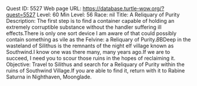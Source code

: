 Quest ID: 5527
Web page URL: https://database.turtle-wow.org/?quest=5527
Level: 60
Min Level: 56
Race: nil
Title: A Reliquary of Purity
Description: The first step is to find a container capable of holding an extremely corruptible substance without the handler suffering ill effects.There is only one sort device I am aware of that could possibly contain something as vile as the Felvine: a Reliquary of Purity.$B$BDeep in the wasteland of Silithus is the remnants of the night elf village known as Southwind.I know one was there many, many years ago.If we are to succeed, I need you to scour those ruins in the hopes of reclaiming it.
Objective: Travel to Silithus and search for a Reliquary of Purity within the ruins of Southwind Village.If you are able to find it, return with it to Rabine Saturna in Nighthaven, Moonglade.
